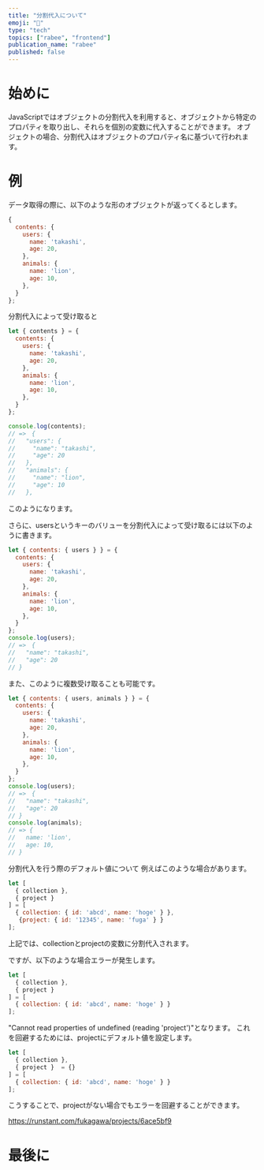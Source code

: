 ```yaml
---
title: "分割代入について"
emoji: "📂"
type: "tech"
topics: ["rabee", "frontend"]
publication_name: "rabee"
published: false
---
```


# 始めに
JavaScriptではオブジェクトの分割代入を利用すると、オブジェクトから特定のプロパティを取り出し、それらを個別の変数に代入することができます。
オブジェクトの場合、分割代入はオブジェクトのプロパティ名に基づいて行われます。
# 例
データ取得の際に、以下のような形のオブジェクトが返ってくるとします。
```js
{
  contents: {
    users: {
      name: 'takashi',
      age: 20,
    },
    animals: {
      name: 'lion',
      age: 10,
    },
  }
};
```
分割代入によって受け取ると
```js
let { contents } = {
  contents: {
    users: {
      name: 'takashi',
      age: 20,
    },
    animals: {
      name: 'lion',
      age: 10,
    },
  }
};

console.log(contents);
// =>　{
//   "users": {
//     "name": "takashi",
//     "age": 20
//   },
//   "animals": {
//     "name": "lion",
//     "age": 10
//   },
```
このようになります。


さらに、usersというキーのバリューを分割代入によって受け取るには以下のように書きます。
```js
let { contents: { users } } = {
  contents: {
    users: {
      name: 'takashi',
      age: 20,
    },
    animals: {
      name: 'lion',
      age: 10,
    },
  }
};
console.log(users);
// =>　{
//   "name": "takashi",
//   "age": 20
// }
```
また、このように複数受け取ることも可能です。

```js
let { contents: { users, animals } } = {
  contents: {
    users: {
      name: 'takashi',
      age: 20,
    },
    animals: {
      name: 'lion',
      age: 10,
    },
  }
};
console.log(users);
// =>　{
//   "name": "takashi",
//   "age": 20
// }
console.log(animals);
// => {
//   name: 'lion',
//   age: 10,
// }
```
分割代入を行う際のデフォルト値について
例えばこのような場合があります。
```js
let [
  { collection }, 
  { project }
] = [
  { collection: { id: 'abcd', name: 'hoge' } }, 
   {project: { id: '12345', name: 'fuga' } }
];
```
上記では、collectionとprojectの変数に分割代入されます。

ですが、以下のような場合エラーが発生します。
```js
let [
  { collection }, 
  { project }
] = [
  { collection: { id: 'abcd', name: 'hoge' } }
];
```
"Cannot read properties of undefined (reading 'project')"となります。
これを回避するためには、projectにデフォルト値を設定します。
```js
let [
  { collection }, 
  { project }  = {}
] = [
  { collection: { id: 'abcd', name: 'hoge' } }
];
```
こうすることで、projectがない場合でもエラーを回避することができます。


https://runstant.com/fukagawa/projects/6ace5bf9
# 最後に
